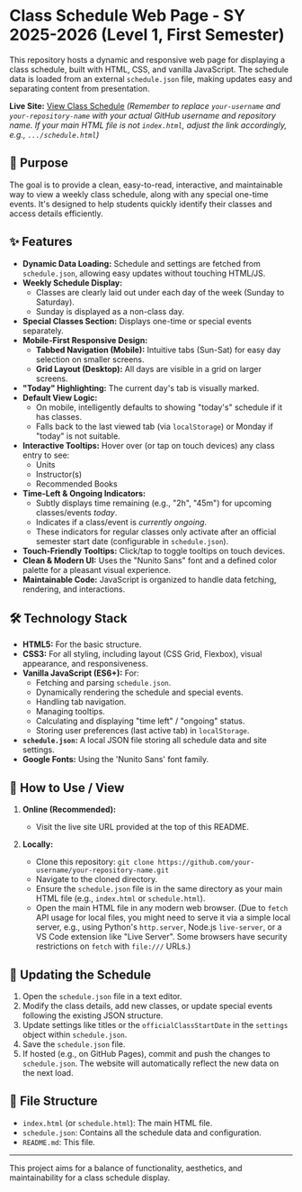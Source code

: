 # Class Schedule Web Page - SY 2025-2026 (Level 1, First Semester)

This repository hosts a dynamic and responsive web page for displaying a class schedule, built with HTML, CSS, and vanilla JavaScript. The schedule data is loaded from an external `schedule.json` file, making updates easy and separating content from presentation.

**Live Site:** [View Class Schedule](https://your-username.github.io/your-repository-name/)
*(Remember to replace `your-username` and `your-repository-name` with your actual GitHub username and repository name. If your main HTML file is not `index.html`, adjust the link accordingly, e.g., `.../schedule.html`)*

## 🎯 Purpose

The goal is to provide a clean, easy-to-read, interactive, and maintainable way to view a weekly class schedule, along with any special one-time events. It's designed to help students quickly identify their classes and access details efficiently.

## ✨ Features

*   **Dynamic Data Loading:** Schedule and settings are fetched from `schedule.json`, allowing easy updates without touching HTML/JS.
*   **Weekly Schedule Display:**
    *   Classes are clearly laid out under each day of the week (Sunday to Saturday).
    *   Sunday is displayed as a non-class day.
*   **Special Classes Section:** Displays one-time or special events separately.
*   **Mobile-First Responsive Design:**
    *   **Tabbed Navigation (Mobile):** Intuitive tabs (Sun-Sat) for easy day selection on smaller screens.
    *   **Grid Layout (Desktop):** All days are visible in a grid on larger screens.
*   **"Today" Highlighting:** The current day's tab is visually marked.
*   **Default View Logic:**
    *   On mobile, intelligently defaults to showing "today's" schedule if it has classes.
    *   Falls back to the last viewed tab (via `localStorage`) or Monday if "today" is not suitable.
*   **Interactive Tooltips:** Hover over (or tap on touch devices) any class entry to see:
    *   Units
    *   Instructor(s)
    *   Recommended Books
*   **Time-Left & Ongoing Indicators:**
    *   Subtly displays time remaining (e.g., "2h", "45m") for upcoming classes/events *today*.
    *   Indicates if a class/event is *currently ongoing*.
    *   These indicators for regular classes only activate after an official semester start date (configurable in `schedule.json`).
*   **Touch-Friendly Tooltips:** Click/tap to toggle tooltips on touch devices.
*   **Clean & Modern UI:** Uses the "Nunito Sans" font and a defined color palette for a pleasant visual experience.
*   **Maintainable Code:** JavaScript is organized to handle data fetching, rendering, and interactions.

## 🛠️ Technology Stack

*   **HTML5:** For the basic structure.
*   **CSS3:** For all styling, including layout (CSS Grid, Flexbox), visual appearance, and responsiveness.
*   **Vanilla JavaScript (ES6+):** For:
    *   Fetching and parsing `schedule.json`.
    *   Dynamically rendering the schedule and special events.
    *   Handling tab navigation.
    *   Managing tooltips.
    *   Calculating and displaying "time left" / "ongoing" status.
    *   Storing user preferences (last active tab) in `localStorage`.
*   **`schedule.json`:** A local JSON file storing all schedule data and site settings.
*   **Google Fonts:** Using the 'Nunito Sans' font family.

## 🚀 How to Use / View

1.  **Online (Recommended):**
    *   Visit the live site URL provided at the top of this README.

2.  **Locally:**
    *   Clone this repository: `git clone https://github.com/your-username/your-repository-name.git`
    *   Navigate to the cloned directory.
    *   Ensure the `schedule.json` file is in the same directory as your main HTML file (e.g., `index.html` or `schedule.html`).
    *   Open the main HTML file in any modern web browser. (Due to `fetch` API usage for local files, you might need to serve it via a simple local server, e.g., using Python's `http.server`, Node.js `live-server`, or a VS Code extension like "Live Server". Some browsers have security restrictions on `fetch` with `file:///` URLs.)

## 📝 Updating the Schedule

1.  Open the `schedule.json` file in a text editor.
2.  Modify the class details, add new classes, or update special events following the existing JSON structure.
3.  Update settings like titles or the `officialClassStartDate` in the `settings` object within `schedule.json`.
4.  Save the `schedule.json` file.
5.  If hosted (e.g., on GitHub Pages), commit and push the changes to `schedule.json`. The website will automatically reflect the new data on the next load.

## 📁 File Structure

*   `index.html` (or `schedule.html`): The main HTML file.
*   `schedule.json`: Contains all the schedule data and configuration.
*   `README.md`: This file.

---

This project aims for a balance of functionality, aesthetics, and maintainability for a class schedule display.
